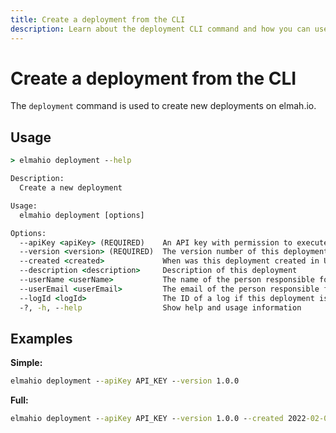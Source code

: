 ```yaml
---
title: Create a deployment from the CLI
description: Learn about the deployment CLI command and how you can use it to create new deployments on elmah.io. Automate your deployment monitoring.
---
```


# Create a deployment from the CLI

The `deployment` command is used to create new deployments on elmah.io.

## Usage

```cmd
> elmahio deployment --help

Description:
  Create a new deployment

Usage:
  elmahio deployment [options]

Options:
  --apiKey <apiKey> (REQUIRED)    An API key with permission to execute the command
  --version <version> (REQUIRED)  The version number of this deployment
  --created <created>             When was this deployment created in UTC
  --description <description>     Description of this deployment
  --userName <userName>           The name of the person responsible for creating this deployment
  --userEmail <userEmail>         The email of the person responsible for creating this deployment
  --logId <logId>                 The ID of a log if this deployment is specific to a single log
  -?, -h, --help                  Show help and usage information
```

## Examples

**Simple:**

```cmd
elmahio deployment --apiKey API_KEY --version 1.0.0
```

**Full:**

```cmd
elmahio deployment --apiKey API_KEY --version 1.0.0 --created 2022-02-08 --description "My new cool release" --userName "Thomas Ardal" --userEmail "thomas@elmah.io" --logId LOG_ID
```